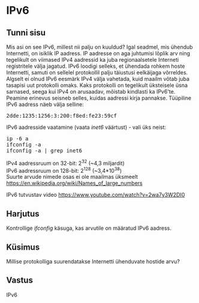 ﻿# IPv6

## Tunni sisu

Mis asi on see IPv6, millest nii palju on kuuldud? Igal seadmel, mis ühendub Internetti, on isiklik IP aadress. IP aadresse on aga juhtumisi lõplik arv ning tegelikult on viimased IPv4 aadressid ka juba regionaalsetele Interneti registritele välja jagatud. IPv6 loodigi selleks, et ühendada rohkem hoste Internetti, samuti on sellelel protokollil palju täiustusi eelkäijaga võrreldes. Algselt ei olnud IPv6 eesmärk IPv4 välja vahetada, kuid maailm võtab juba tasapisi uut protokolli omaks. Kaks protokolli on tegelikult üksteisele üsna sarnased, seega kui IPv4 on arusaadav, mõistab kindlasti ka IPv6'te. Peamine erinevus seisneb selles, kuidas aadressi kirja pannakse. Tüüpiline IPv6 aadress näeb välja selline:

<pre>
2dde:1235:1256:3:200:f8ed:fe23:59cf
</pre>

IPv6 aadresside vaatamine (vaata *inet6* väärtust) - vali üks neist:<br>
<pre>
ip -6 a
ifconfig -a
ifconfig -a | grep inet6
</pre>

IPv4 aadressruum on 32-bit: 2<sup>32</sup> (~4,3 miljardit)<br>
IPv6 aadressruum on 128-bit: 2<sup>128</sup> (~3,4*10<sup>38</sup>)<br>
Suurte arvude nimede osas ei ole maailmas üksmeelt <a target="_blank" href="https://en.wikipedia.org/wiki/Names_of_large_numbers">https://en.wikipedia.org/wiki/Names_of_large_numbers</a>

IPv6 tutvustav video <a target="_blank" href="https://www.youtube.com/watch?v=2wa7y3W2DI0">https://www.youtube.com/watch?v=2wa7y3W2DI0</a>

## Harjutus

Kontrollige *ifconfig* käsuga, kas arvutile on määratud IPv6 aadress.

## Küsimus

Millise protokolliga suurendatakse Internetti ühenduvate hostide arvu?

## Vastus

IPv6
